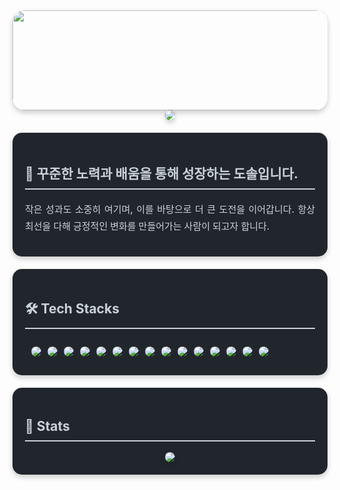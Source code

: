 <a href="https://github.com/devxb/gitanimals">
  <img
    src="https://render.gitanimals.org/lines/dosol48626?pet-id=653523218720771349"
    width="600"
    height="160"
    style="border-radius: 20px; box-shadow: 0px 4px 8px rgba(0, 0, 0, 0.2);"
  />
</a>

<div align="center">
    <img src="https://capsule-render.vercel.app/api?type=rounded&color=gradient&height=150&text=Always%20learning,%20always%20evolving.&fontColor=ffffff&fontSize=35&animation=fadeIn" 
         style="border-radius: 20px; box-shadow: 0px 4px 8px rgba(0, 0, 0, 0.2);" />
</div>

<div style="background-color: #21262d; border-radius: 15px; padding: 20px; margin: 20px 0; color: #c9d1d9; box-shadow: 0px 4px 8px rgba(0, 0, 0, 0.2);">
    <h2 style="border-bottom: 2px solid #c9d1d9; padding-bottom: 10px;">🌱 꾸준한 노력과 배움을 통해 성장하는 도솔입니다.</h2>
    <p style="font-weight: 500; font-size: 15px; line-height: 1.8; text-align: justify;">
        작은 성과도 소중히 여기며, 이를 바탕으로 더 큰 도전을 이어갑니다. 항상 최선을 다해 긍정적인 변화를 만들어가는 사람이 되고자 합니다.
    </p>
</div>

<div style="background-color: #21262d; border-radius: 15px; padding: 20px; margin: 20px 0; color: #c9d1d9; box-shadow: 0px 4px 8px rgba(0, 0, 0, 0.2);">
    <h2 style="border-bottom: 2px solid #c9d1d9; padding-bottom: 10px;">🛠️ Tech Stacks</h2>
    <div style="display: flex; flex-wrap: wrap; gap: 10px; justify-content: start; padding: 10px;">
        <img src="https://img.shields.io/badge/Spring Boot-6DB33F?style=for-the-badge&logo=Spring Boot&logoColor=white" style="border-radius: 10px;">
        <img src="https://img.shields.io/badge/Spring Legacy-6DB33F?style=for-the-badge&logo=Spring&logoColor=white" style="border-radius: 10px;">
        <img src="https://img.shields.io/badge/React-61DAFB?style=for-the-badge&logo=React&logoColor=white" style="border-radius: 10px;">
        <img src="https://img.shields.io/badge/MySQL-4479A1?style=for-the-badge&logo=MySQL&logoColor=white" style="border-radius: 10px;">
        <img src="https://img.shields.io/badge/MariaDB-003545?style=for-the-badge&logo=MariaDB&logoColor=white" style="border-radius: 10px;">
        <img src="https://img.shields.io/badge/Oracle-F80000?style=for-the-badge&logo=Oracle&logoColor=white" style="border-radius: 10px;">
        <img src="https://img.shields.io/badge/Java-007396?style=for-the-badge&logo=Java&logoColor=white" style="border-radius: 10px;">
        <img src="https://img.shields.io/badge/JSP-007396?style=for-the-badge&logo=Java&logoColor=white" style="border-radius: 10px;">
        <img src="https://img.shields.io/badge/HTML5-E34F26?style=for-the-badge&logo=HTML5&logoColor=white" style="border-radius: 10px;">
        <img src="https://img.shields.io/badge/CSS3-1572B6?style=for-the-badge&logo=CSS3&logoColor=white" style="border-radius: 10px;">
        <img src="https://img.shields.io/badge/JavaScript-F7DF1E?style=for-the-badge&logo=JavaScript&logoColor=black" style="border-radius: 10px;">
        <img src="https://img.shields.io/badge/jQuery-0769AD?style=for-the-badge&logo=jQuery&logoColor=white" style="border-radius: 10px;">
        <img src="https://img.shields.io/badge/Django-092E20?style=for-the-badge&logo=Django&logoColor=white" style="border-radius: 10px;">
        <img src="https://img.shields.io/badge/Python-3776AB?style=for-the-badge&logo=Python&logoColor=white" style="border-radius: 10px;">
        <img src="https://img.shields.io/badge/Tomcat-F8DC75?style=for-the-badge&logo=Apache Tomcat&logoColor=black" style="border-radius: 10px;">
    </div>
</div>

<div style="background-color: #21262d; border-radius: 15px; padding: 20px; margin: 20px 0; color: #c9d1d9; box-shadow: 0px 4px 8px rgba(0, 0, 0, 0.2);">
    <h2 style="border-bottom: 2px solid #c9d1d9; padding-bottom: 10px;">🏅 Stats</h2>
    <div style="text-align: center;">
        <img src="https://github-readme-stats.vercel.app/api/top-langs/?username=dosol48626&layout=compact&bg_color=180,000080,00000000&title_color=ffffff&text_color=ffffff" 
             style="border-radius: 10px; box-shadow: 0px 4px 8px rgba(0, 0, 0, 0.2);" />
    </div>
</div>
